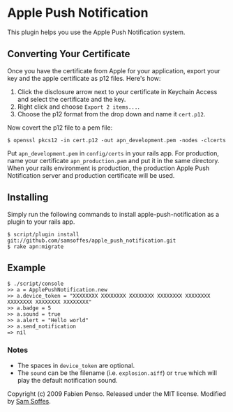 # Apple Push Notification

This plugin helps you use the Apple Push Notification system.

## Converting Your Certificate

Once you have the certificate from Apple for your application, export your key
and the apple certificate as p12 files. Here's how:

1. Click the disclosure arrow next to your certificate in Keychain Access and select the certificate and the key. 
2. Right click and choose `Export 2 items...`. 
3. Choose the p12 format from the drop down and name it `cert.p12`. 

Now covert the p12 file to a pem file:

    $ openssl pkcs12 -in cert.p12 -out apn_development.pem -nodes -clcerts

Put `apn_development.pem` in `config/certs` in your rails app. For production, name your certificate `apn_production.pem` and put it in the same directory. When your rails environment is production, the production Apple Push Notification server and production certificate will be used.

## Installing

Simply run the following commands to install apple-push-notification as a plugin to your rails app.

    $ script/plugin install git://github.com/samsoffes/apple_push_notification.git
    $ rake apn:migrate

## Example

    $ ./script/console
    >> a = ApplePushNotification.new
    >> a.device_token = "XXXXXXXX XXXXXXXX XXXXXXXX XXXXXXXX XXXXXXXX XXXXXXXX XXXXXXXX XXXXXXXX"
    >> a.badge = 5
    >> a.sound = true
    >> a.alert = "Hello world"
    >> a.send_notification
    => nil

### Notes

* The spaces in `device_token` are optional. 
* The `sound` can be the filename (i.e. `explosion.aiff`) or `true` which will play the default notification sound.

Copyright (c) 2009 Fabien Penso. Released under the MIT license. Modified by [Sam Soffes](http://samsoff.es).
